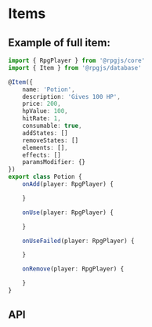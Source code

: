 # Items

<Partial page="prerequisites-data" />

## Example of full item:

```ts
import { RpgPlayer } from '@rpgjs/core'
import { Item } from '@rpgjs/database'

@Item({  
    name: 'Potion',
    description: 'Gives 100 HP',
    price: 200,
    hpValue: 100,
    hitRate: 1,
    consumable: true,
    addStates: []
    removeStates: []
    elements: [],
    effects: []
    paramsModifier: {}
})
export class Potion {
    onAdd(player: RpgPlayer) {

    }

    onUse(player: RpgPlayer) {

    }

    onUseFailed(player: RpgPlayer) {

    }

    onRemove(player: RpgPlayer) {

    }
}
```

## API

<ApiContent page="Item" />